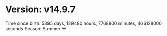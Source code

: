 # Version: v14.9.7
Time since birth: 5395 days, 129480 hours, 7768800 minutes, 466128000 seconds
Season: Summer ☀️
